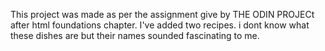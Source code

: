 This project was made as per the assignment give by THE ODIN PROJECt after html foundations chapter.
I've added two recipes. i dont know what these dishes are but their names sounded fascinating to me.
